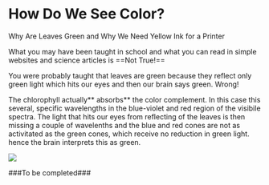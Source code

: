 How Do We See Color?
=============
Why Are Leaves Green and Why We Need Yellow Ink for a Printer

What you may have been taught in school and what you can read in simple websites and science articles is ==Not True!==

You were probably taught that leaves are green because they reflect only green light which hits our eyes and then our brain says green.  Wrong!

The chlorophyll actually** absorbs** the color complement.  In this case this several, specific wavelengths in the  blue-violet and red region of the visibile spectra.  The light that hits our eyes from reflecting of the leaves is then missing a couple of wavelenths and the blue and red cones are not as activitated as the green cones, which receive no reduction in green light.  hence the brain interprets this as green.

![](https://upload.wikimedia.org/wikipedia/commons/thumb/2/23/Chlorophyll_ab_spectra-en.svg/710px-Chlorophyll_ab_spectra-en.svg.png) 

###To be completed###
